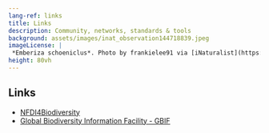 ```yaml
---
lang-ref: links
title: Links
description: Community, networks, standards & tools
background: assets/images/inat_observation144718839.jpeg
imageLicense: |
 *Emberiza schoeniclus*. Photo by frankielee91 via [iNaturalist](https://www.inaturalist.org/observations/144718839)
height: 80vh
---
```


## Links

* [NFDI4Biodiversity](https://www.nfdi4biodiversity.org/) 
* [Global Biodiversity Information Facility - GBIF](https://www.gbif.org/)



